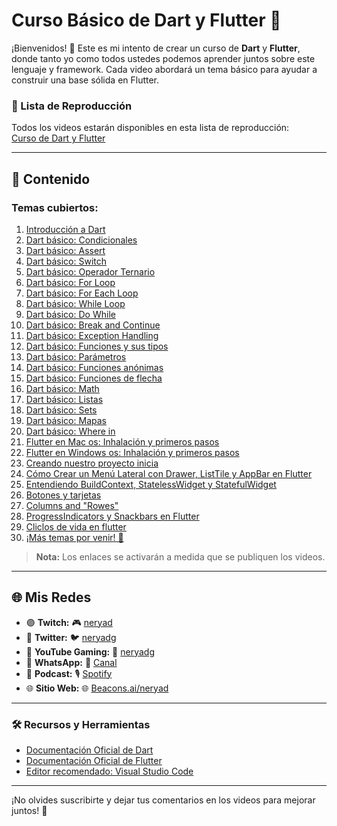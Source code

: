 # Curso Básico de Dart y Flutter 🚀

¡Bienvenidos! 🎉 Este es mi intento de crear un curso de **Dart** y **Flutter**, donde tanto yo como todos ustedes podemos aprender juntos sobre este lenguaje y framework. Cada video abordará un tema básico para ayudar a construir una base sólida en Flutter.

### 🎥 Lista de Reproducción

Todos los videos estarán disponibles en esta lista de reproducción:  
[Curso de Dart y Flutter](https://youtube.com/playlist?list=PL3FHdHYqoX7r-SYbSCio02z7aNWeo-2r2&si=eJE0PLllFHvjZg4f)

---

## 📝 Contenido

### Temas cubiertos:

1. [Introducción a Dart](https://youtu.be/2iweT7Sq4BA?si=AH73Op1jf3RO8n4P)
2. [Dart básico: Condicionales](https://youtu.be/jYP32b29szY?si=IIlkle3FCd7SFXyI)
3. [Dart básico: Assert](https://youtu.be/eoAcGjAibqU?si=0NwI3sOP4R7sL3e2)
4. [Dart básico: Switch](https://youtu.be/EM8OVQwyRhA?si=d4KodiE2nmL-vCyX)
5. [Dart básico: Operador Ternario](https://youtu.be/bQZ-M-c_H8U?si=ssCSoSGB_vIxCo93)
6. [Dart básico: For Loop](https://youtu.be/hO2MWl9hE_k?si=74obsnxanT0d65wG)
7. [Dart básico: For Each Loop](https://youtu.be/hLtNDyibotw?si=PMfJ5A3z4MmWiVp4)
8. [Dart básico: While Loop](https://youtu.be/5Sk2x8CVxZY?si=ZR6fX1gCrEMnYM3g)
9. [Dart básico: Do While](https://youtu.be/5Sk2x8CVxZY?si=VHlhQAJ5jeHHi85t)
10. [Dart básico: Break and Continue](https://youtu.be/EXjGwUgOu70?si=tcCZBQqztY7xpQgB)
11. [Dart básico: Exception Handling](https://youtu.be/5e3Hghn-atQ?si=VgniJ8bY-jKbSHh6)
12. [Dart básico: Funciones y sus tipos](https://youtu.be/CgADeQmKkGk?si=tNDBYEH86EbXq5ji)
13. [Dart básico: Parámetros](https://youtu.be/cEjvIEyL1qY?si=olZDAhx9Yq8wI4o0)
14. [Dart básico: Funciones anónimas](https://youtu.be/s8qgwUakZjg?si=yWIaMT710StkI9-D)
15. [Dart básico: Funciones de flecha](https://youtu.be/S7MtWiqiUw0?si=5fuGpu8_Lw3jv4k9)
16. [Dart básico: Math](https://youtu.be/AnckVv0IUo8?si=E-s7qWuID5tPMAnw)
17. [Dart básico: Listas](https://youtu.be/xXW0DSa4iIY?si=25yh0SOpW5y3OhQ6)
18. [Dart básico: Sets](https://youtu.be/_s5PXn3-Jfw?si=eJtGGdmeIL3PwpBC)
19. [Dart básico: Mapas](https://youtu.be/p335kIYDBq8?si=svwH0tdFtKUT-FIK)
20. [Dart básico: Where in](https://youtu.be/txGqp-LRfLI?si=zF3Z7g261Pt_jam3)
21. [Flutter en Mac os: Inhalación y primeros pasos](https://youtu.be/j3QDXxAaTHY?si=kpVCSs1JqoS9IQ9n)
22. [Flutter en Windows os: Inhalación y primeros pasos](https://youtu.be/IkrURCf_epk?si=9j3jnyDB-BSBSn3L)
23. [Creando nuestro proyecto inicia](https://youtu.be/lEUwKPXR_54?si=yQ8K_4kiLB5rK9KG)
24. [Cómo Crear un Menú Lateral con Drawer, ListTile y AppBar en Flutter](https://youtu.be/z1-sKli902Q?si=bw7Xqq-Upa3cE94u)
25. [Entendiendo BuildContext, StatelessWidget y StatefulWidget](https://youtu.be/9Q9y8qLRBAE?si=OCcmA1gZh6KT3jYa)
26. [Botones y tarjetas](https://youtu.be/qotVwIQx2ss)
27. [Columns and "Rowes"](https://youtu.be/MLzh-jI68RQ)
28. [ProgressIndicators y Snackbars en Flutter](https://youtu.be/_7lVtB0O0c0)
29. [Cliclos de vida en flutter](https://youtu.be/T9_f7C-vLrA)
30. [¡Más temas por venir! 🚧](#)

> **Nota:** Los enlaces se activarán a medida que se publiquen los videos.

---

## 🌐 Mis Redes

- 🟣 **Twitch:** 🎮 [neryad](https://www.twitch.tv/neryad)
- 🐤 **Twitter:** 🐦 [neryadg](https://twitter.com/neryadg)
- 🔴 **YouTube Gaming:** 🎥 [neryadg](https://www.youtube.com/@neryadg)
- 📱 **WhatsApp:** 📱 [Canal](https://www.whatsapp.com/channel/0029VaG0AFBE50Uq77BaL10p)
- 🎤 **Podcast:** 🎙️ [Spotify](https://podcasters.spotify.com/pod/sh)
- 🌐 **Sitio Web:** 🌐 [Beacons.ai/neryad](https://beacons.ai/neryad)

---

### 🛠️ Recursos y Herramientas

- [Documentación Oficial de Dart](https://dart.dev/)
- [Documentación Oficial de Flutter](https://flutter.dev/docs)
- [Editor recomendado: Visual Studio Code](https://code.visualstudio.com/)

---

¡No olvides suscribirte y dejar tus comentarios en los videos para mejorar juntos! 🙌
